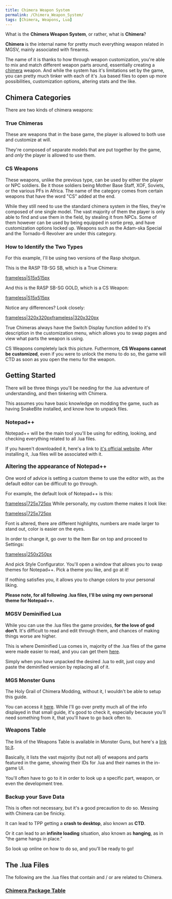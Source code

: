 ```yaml
---
title: Chimera Weapon System
permalink: /Chimera_Weapon_System/
tags: [Chimera, Weapons, Lua]
---
```


What is the **Chimera Weapon System**, or rather, what is **Chimera**?

**Chimera** is the internal name for pretty much everything weapon
related in MGSV, mainly associated with firearms.

The name of it is thanks to how through weapon customization, you're
able to mix and match different weapon parts around, essentially
creating a
[chimera](https://en.wikipedia.org/wiki/Chimera_\(mythology\)) weapon.
And while the system has it's limitations set by the game, you can
pretty much tinker with each of it's .lua based files to open up more
possibilities, customization options, altering stats and the like.

## **Chimera Categories**

There are two kinds of chimera weapons:

### **True Chimeras**

These are weapons that in the base game, the player is allowed to both
use and customize at will.

They're composed of separate models that are put together by the game,
and *only* the player is allowed to use them.

### **CS Weapons**

These weapons, unlike the previous type, can be used by either the
player or NPC soldiers. Be it those soldiers being Mother Base Staff,
XOF, Soviets, or the various PFs in Africa. The name of the category
comes from certain weapons that have the word "CS" added at the end.

While they still need to use the standard chimera system in the files,
they're composed of one single model. The vast majority of them the
player is only able to find and use them in the field, by stealing it
from NPCs. Some of them however can be used by being equipped in sortie
prep, and have customization options locked up. Weapons such as the
Adam-ska Special and the Tornado-6 Revolver are under this category.

### **How to Identify the Two Types**

For this example, I'll be using two versions of the Rasp shotgun.

This is the RASP TB-SG SB, which is a True Chimera:

[frameless|515x515px](/File:RASP_-_True_Chimera.png "wikilink")

And this is the RASP SB-SG GOLD, which is a CS Weapon:

[frameless|515x515px](/File:RASP_-_CS_Weapon.png "wikilink")

Notice any differences? Look closely:

[frameless|320x320px](/File:True_Chimera_-_Identification.png "wikilink")[frameless|320x320px](/File:CS_Weapon_-_Identification.png "wikilink")

True Chimeras always have the Switch Display function added to it's
description in the customization menu, which allows you to swap pages
and view what parts the weapon is using.

CS Weapons completely lack this picture. Futhermore, **CS Weapons cannot
be customized**, even if you were to unlock the menu to do so, the game
will CTD as soon as you open the menu for the weapon.

## **Getting Started**

There will be three things you'll be needing for the .lua adventure of
understanding, and then tinkering with Chimera.

This assumes you have basic knowledge on modding the game, such as
having SnakeBite installed, and know how to unpack files.

### **Notepad++**

Notepad++ will be the main tool you'll be using for editing, looking,
and checking everything related to all .lua files.

If you haven't downloaded it, here's a link to [it's official
website](https://notepad-plus-plus.org/). After installing it, .lua
files will be associated with it.

#### **<big>Altering the appearance of Notepad++</big>**

One word of advice is setting a custom theme to use the editor with, as
the default editor can be difficult to go through.

For example, the default look of Notepad++ is this:

[frameless|725x725px](/File:Default_Notepad++_Theme.png "wikilink")
While personally, my custom theme makes it look like:

[frameless|725x725px](/File:Muffins_Notepad++.png "wikilink")

Font is altered, there are different highlights, numbers are made larger
to stand out, color is easier on the eyes.

In order to change it, go over to the Item Bar on top and proceed to
Settings:

[frameless|250x250px](/File:Style_Configurator.png "wikilink")

And pick Style Configurator. You'll open a window that allows you to
swap themes for Notepad++. Pick a theme you like, and go at it\!

If nothing satisfies you, it allows you to change colors to your
personal liking.

**Please note, for all following .lua files, I'll be using my own
personal theme for Notepad++.**

### **MGSV Deminified Lua**

While you can use the .lua files the game provides, **for the love of
god don't**. It's difficult to read and edit through them, and chances
of making things worse are higher.

This is where Deminified Lua comes in, majority of the .lua files of the
game were made easier to read, and you can get them
[here](https://github.com/TinManTex/mgsv-deminified-lua).

Simply when you have unpacked the desired .lua to edit, just copy and
paste the deminified version by replacing all of it.

### **MGS Monster Guns**

The Holy Grail of Chimera Modding, without it, I wouldn't be able to
setup this guide.

You can access it [here](https://github.com/unknown321/mgsmonsterguns).
While I'll go over pretty much all of the info displayed in that small
guide, it's good to check it, especially because you'll need something
from it, that you'll have to go back often to.

#### **<big>Weapons Table</big>**

The link of the Weapons Table is available in Monster Guns, but here's a
[link to it](http://unknown321.github.io/mgsmonsterguns/).

Basically, it lists the vast majority (but not all) of weapons and parts
featured in the game, showing their IDs for .lua and their names in the
in-game UI.

You'll often have to go to it in order to look up a specific part,
weapon, or even the development tree.

### **Backup your Save Data**

This is often not necessary, but it's a good precaution to do so.
Messing with Chimera can be finicky.

It can lead to TPP getting a **crash to desktop**, also known as
**CTD**.

Or it can lead to an **infinite loading** situation, also known as
**hanging**, as in "the game hangs in place."

So look up online on how to do so, and you'll be ready to go\!

## **The .lua Files**

The following are the .lua files that contain and / or are related to
Chimera.

### [Chimera Package Table](/Chimera_Package_Table "wikilink")
